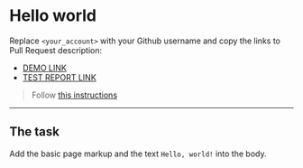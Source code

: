 # Hello world
Replace `<your_account>` with your Github username and copy the links to Pull Request description:
- [DEMO LINK](https://dmytro-skasyrskyi.github.io/layout_hello-world/)
- [TEST REPORT LINK](https://dmytro-skasyrskyi.github.io/layout_hello-world/report/html_report/)

> Follow [this instructions](https://mate-academy.github.io/layout_task-guideline/#how-to-solve-the-layout-tasks-on-github)
___

## The task 
Add the basic page markup and the text `Hello, world!` into the body.
